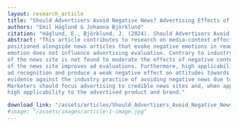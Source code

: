 ```yaml
---
layout: research_article
title: "Should Advertisers Avoid Negative News? Advertising Effects of Negative Affect, News Site Credibility, and Applicability Between Article and Ad"
authors: "Emil Häglund & Johanna Björklund"
citation: "Häglund, E., Björklund, J. (2024). Should Advertisers Avoid Negative News? Advertising Effects of Negative Affect, News Site Credibility, and Applicability Between Article and Ad. In: Jeseo, V., Parajuli, J. (eds) Marketing and AI: Shaping the Future Together. AMSAC 2024. Developments in Marketing Science: Proceedings of the Academy of Marketing Science. Springer, Cham. https://doi.org/10.1007/978-3-031-76193-5_2"
abstract: "This article contributes to research on media-context effects by studying how ads are assessed when
positioned alongside news articles that evoke negative emotions in readers. We find that in general, negative
emotion does not influence advertising evaluation. Contrary to industry claims, the perceived source credibility
of the news site is not found to moderate the effects of negative content. However, on its own, the credibility
of the news site improves ad evaluations. Furthermore, high applicability between article and ad can enhance
ad recognition and produce a weak negative effect on attitudes towards ads and brands. Our results provide
evidence against the industry practice of avoiding negative news due to concerns over spill-over effects.
Marketers should focus advertising to credible news sites and, when appropriate, avoid negative articles with
high applicability to the advertised product and brand."

download_link: "/assets/articles/Should_Advertisers_Avoid_Negative_News.pdf"
#image: "/assets/images/article-1-image.jpg"
---
```


